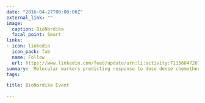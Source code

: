```yaml
---
date: "2016-04-27T00:00:00Z"
external_link: ""
image:
  caption: BioNordika
  focal_point: Smart
links:
- icon: linkedin
  icon_pack: fab
  name: Follow
  url: https://www.linkedin.com/feed/update/urn:li:activity:7115684726731878401/
summary:  Molecular markers predicting response to dose dense chemotherapy with epirubicin and docetaxel in sequence for locally advanced breast cancer
tags:

title: BioNordika Event

---
```



